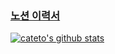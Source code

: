 ### [노션 이력서](http://www.naver.com)

<!--
**cateto/cateto** is a ✨ _special_ ✨ repository because its `README.md` (this file) appears on your GitHub profile.

Here are some ideas to get you started:

- 🔭 I’m currently working on ...
- 🌱 I’m currently learning ...
- 👯 I’m looking to collaborate on ...
- 🤔 I’m looking for help with ...
- 💬 Ask me about ...
- 📫 How to reach me: ...
- 😄 Pronouns: ...
- ⚡ Fun fact: ...
-->

[![cateto's github stats](https://github-readme-stats.vercel.app/api?username=cateto&theme=radical&show_icons=true)](https://github.com/anuraghazra/github-readme-stats)
